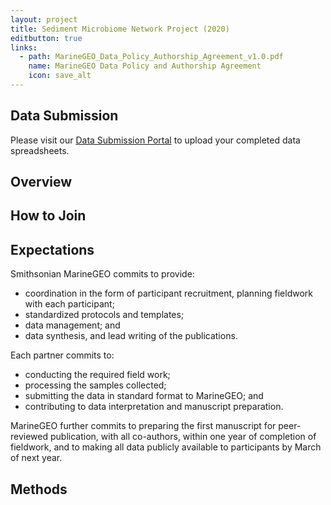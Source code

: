 ```yaml
---
layout: project
title: Sediment Microbiome Network Project (2020)
editbutton: true
links:
  - path: MarineGEO_Data_Policy_Authorship_Agreement_v1.0.pdf
    name: MarineGEO Data Policy and Authorship Agreement
    icon: save_alt
---
```


## Data Submission

Please visit our [Data Submission Portal](https://marinegeo.shinyapps.io/data_portal/) to upload your completed data spreadsheets.

## Overview

## How to Join

## Expectations

Smithsonian MarineGEO commits to provide:

- coordination in the form of participant recruitment, planning fieldwork with each participant;
- standardized protocols and templates;
- data management; and
- data synthesis, and lead writing of the publications.

Each partner commits to:
- conducting the required field work;
- processing the samples collected;
- submitting the data in standard format to MarineGEO; and
- contributing to data interpretation and manuscript preparation.

MarineGEO further commits to preparing the first manuscript for peer-reviewed publication, with all co-authors, within one year of completion of fieldwork, and to making all data publicly available to participants by March of next year.

## Methods
